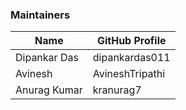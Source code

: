 ### Maintainers

| Name          | GitHub Profile  |
|---------------|-----------------|
| Dipankar Das  | dipankardas011  |
| Avinesh       | AvineshTripathi |
| Anurag Kumar  | kranurag7       |

